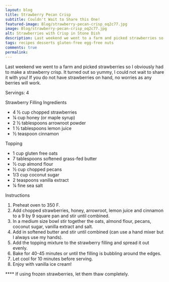 ```yaml
---
layout: blog
title: Strawberry Pecan Crisp
subtitle: Couldn't Wait to Share this One!
featured-image: Blog/strawberry-pecan-crisp_oq2c77.jpg
image: Blog/strawberry-pecan-crisp_oq2c77.jpg
alt: Strawberries with Crisp in Stone Dish
description: Last weekend we went to a farm and picked strawberries so I obviously had to make a strawberry crisp. It turned out so yummy, I could not wait to share it with you! If you do not have strawberries on hand, no worries as any berries will work.
tags: recipes desserts gluten-free egg-free nuts
comments: true
permalink:
---
```

Last weekend we went to a farm and picked strawberries so I obviously had to make a strawberry crisp. It turned out so yummy, I could not wait to share it with you! If you do not have strawberries on hand, no worries as any berries will work.

Servings: 4

Strawberry Filling
Ingredients
* 4 ½ cup chopped strawberries
* ¼ cup honey (or maple syrup)
* 2 ½ tablespoons arrowroot powder
* 1 ½ tablespoons lemon juice
* ½ teaspoon cinnamon

Topping
* 1 cup gluten free oats
* 7 tablespoons softened grass-fed butter
* ½ cup almond flour
* ½ cup chopped pecans
* 1/3 cup coconut sugar
* 2 teaspoons vanilla extract
* ¼ fine sea salt


Instructions
1. Preheat oven to 350 F.
2. Add chopped strawberries, honey, arrowroot, lemon juice and cinnamon to a 9 by 9 square pan and stir until combined.
3. In a medium size bowl stir together the oats, almond flour, pecans, coconut sugar, vanilla extract and salt.
4. Add in softened butter and stir until combined (can use a hand mixer but I always use my hands).
5. Add the topping mixture to the strawberry filling and spread it out evenly.
6. Bake for 40-45 minutes or until the filling is bubbling around the edges.
7. Let cool for 10 minutes before serving.
8. Enjoy with vanilla ice cream!

**** If using frozen strawberries, let them thaw completely.
